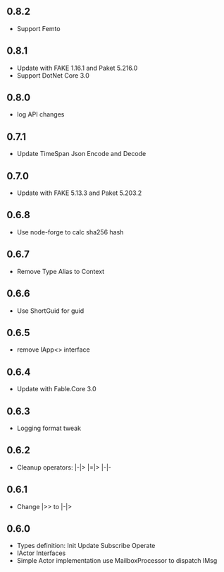 ## 0.8.2
* Support Femto

## 0.8.1
* Update with FAKE 1.16.1 and Paket 5.216.0
* Support DotNet Core 3.0

## 0.8.0
* log API changes

## 0.7.1
* Update TimeSpan Json Encode and Decode

## 0.7.0
* Update with FAKE 5.13.3 and Paket 5.203.2

## 0.6.8
* Use node-forge to calc sha256 hash

## 0.6.7
* Remove Type Alias to Context

## 0.6.6
* Use ShortGuid for guid

## 0.6.5
* remove IApp<> interface

## 0.6.4
* Update with Fable.Core 3.0

## 0.6.3
* Logging format tweak

## 0.6.2
* Cleanup operators: |-|> |=|> |-|-

## 0.6.1
* Change |>> to |-|>

## 0.6.0
* Types definition: Init Update Subscribe Operate
* IActor Interfaces
* Simple Actor implementation use MailboxProcessor to dispatch IMsg

